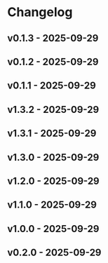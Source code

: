 # Changelog

## v0.1.3 - 2025-09-29
## v0.1.2 - 2025-09-29
## v0.1.1 - 2025-09-29
## v1.3.2 - 2025-09-29
## v1.3.1 - 2025-09-29
## v1.3.0 - 2025-09-29
## v1.2.0 - 2025-09-29
## v1.1.0 - 2025-09-29
## v1.0.0 - 2025-09-29
## v0.2.0 - 2025-09-29

